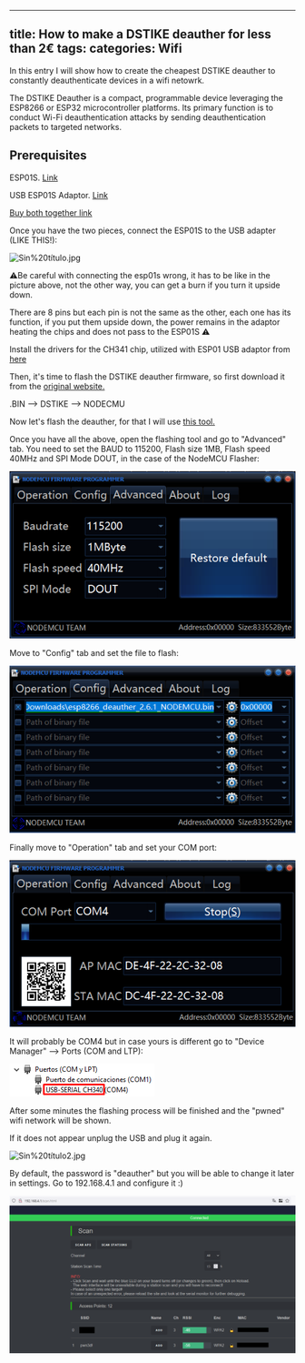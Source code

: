 
---
title: How to make a DSTIKE deauther for less than 2€
tags: 
categories: Wifi
---

In this entry I will show how to create the cheapest DSTIKE deauther to constantly deauthenticate devices in a wifi netowrk.

The DSTIKE Deauther is a compact, programmable device leveraging the ESP8266 or ESP32 microcontroller platforms. Its primary function is to conduct Wi-Fi deauthentication attacks by sending deauthentication packets to targeted networks.

## Prerequisites

ESP01S. [Link](https://es.aliexpress.com/item/1005006323836809.html?spm=a2g0o.productlist.main.1.28415b914FtJbl&algo_pvid=ca944ce8-7dae-48fb-9d55-2356d438dcf7&algo_exp_id=ca944ce8-7dae-48fb-9d55-2356d438dcf7-0&pdp_npi=4%40dis%21EUR%214.21%211.38%21%21%2132.06%2110.51%21%40211b61a417088881547937946ebbb6%2112000036764337055%21sea%21ES%213170010347%21&curPageLogUid=6AcsFvLv3Uhi&utparam-url=scene%3Asearch%7Cquery_from%3A)

USB ESP01S Adaptor. [Link](https://es.aliexpress.com/item/1005003772310662.html?spm=a2g0o.productlist.main.21.2d2d316fsmZ9iq&algo_pvid=b1e91228-dbab-4a9d-b1be-8f97de1fc506&algo_exp_id=b1e91228-dbab-4a9d-b1be-8f97de1fc506-10&pdp_npi=4%40dis%21EUR%212.12%211.44%21%21%212.24%211.52%21%40211b613117088881362586120e8ee5%2112000027112227203%21sea%21ES%213170010347%21&curPageLogUid=7Dhw4WLwdVY0&utparam-url=scene%3Asearch%7Cquery_from%3A)

[Buy both together link](https://es.aliexpress.com/item/1005002975811689.html?spm=a2g0o.productlist.main.5.6be9767fz26r9g&algo_pvid=639524e7-0b00-42fb-ad74-19ae97538200&algo_exp_id=639524e7-0b00-42fb-ad74-19ae97538200-2&pdp_ext_f=%7B%22sku_id%22%3A%2212000023045787079%22%7D&pdp_npi=3%40dis%21EUR%214.09%212.91%21%21%21%21%21%40211beca116792522848537831d0703%2112000023045787079%21sea%21ES%213767851196&curPageLogUid=JBsjD0LjXKUa)

Once you have the two pieces, connect the ESP01S to the USB adapter (LIKE THIS!):

![Sin%20título.jpg](/assets/img/screenshots/deauther/Sin%20título.jpg)

⚠️Be careful with connecting the esp01s wrong, it has to be like in the picture above, not the other way, you can get a burn if you turn it upside down.

There are 8 pins but each pin is not the same as the other, each one has its function, if you put them upside down, the power remains in the adaptor heating the chips and does not pass to the ESP01S ⚠️

Install the drivers for the CH341 chip, utilized with ESP01 USB adaptor from [here](https://www.wch-ic.com/downloads/CH341SER_ZIP.html)

Then, it's time to flash the DSTIKE deauther firmware, so first download it from the [original website.](https://deauther.com/docs/download/)

.BIN --> DSTIKE --> NODECMU

Now let's flash the deauther, for that I will use [this tool.](https://github.com/nodemcu/nodemcu-flasher)

Once you have all the above, open the flashing tool and go to "Advanced" tab. You need to set the BAUD to 115200, Flash size 1MB, Flash speed 40MHz and SPI Mode DOUT, in the case of the NodeMCU Flasher:

![Screenshot_6.png](/assets/img/screenshots/deauther/Screenshot_6.png)

Move to "Config" tab and set the file to flash:

![Screenshot_7.png](/assets/img/screenshots/deauther/Screenshot_7.png)

Finally move to "Operation" tab and set your COM port:

![Screenshot_5.png](/assets/img/screenshots/deauther/Screenshot_5.png)

It will probably be COM4 but in case yours is different go to "Device Manager" --> Ports (COM and LTP):

![Screenshot_8.png](/assets/img/screenshots/deauther/Screenshot_8.png)

After some minutes the flashing process will be finished and the "pwned" wifi network will be shown.

If it does not appear unplug the USB and plug it again.

![Sin%20título2.jpg](/assets/img/screenshots/deauther/Sin%20título2.jpg)

By default, the password is "deauther" but you will be able to change it later in settings. Go to 192.168.4.1 and configure it :) 

![Screenshot_9.png](/assets/img/screenshots/deauther/Screenshot_9.png)